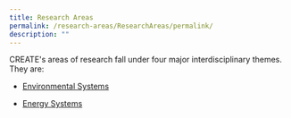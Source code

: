 ```yaml
---
title: Research Areas
permalink: /research-areas/ResearchAreas/permalink/
description: ""
---
```

CREATE's areas of research fall under four major interdisciplinary themes. They are:

* [Environmental Systems](/research-areas/ResearchAreas/EnvironmentSystems/permalink/)

* [Energy Systems](/research-areas/EnergySystems/permalink/)